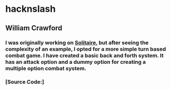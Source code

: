 # hacknslash

## William Crawford

### I was originally working on [Solitaire](https://github.com/9701836/Solitaire/tree/gh-pages), but after seeing the complexity of an example, I opted for a more simple turn based combat game. I have created a basic back and forth system. It has an attack option and a dummy option for creating a multiple option combat system. 

### [Source Code:]
